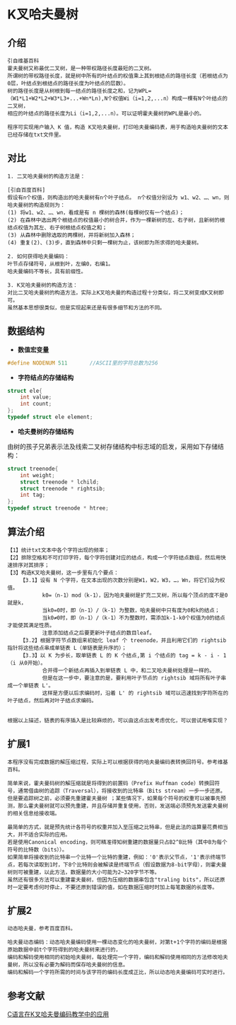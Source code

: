 # K叉哈夫曼树 #

## 介绍 ##
    
>
    引自维基百科
    霍夫曼树又称最优二叉树，是一种带权路径长度最短的二叉树。
    所谓树的带权路径长度，就是树中所有的叶结点的权值乘上其到根结点的路径长度（若根结点为0层，叶结点到根结点的路径长度为叶结点的层数）。
    树的路径长度是从树根到每一结点的路径长度之和，记为WPL=（W1*L1+W2*L2+W3*L3+...+Wn*Ln),N个权值Wi（i=1,2,...n）构成一棵有N个叶结点的二叉树，
    相应的叶结点的路径长度为Li（i=1,2,...n）。可以证明霍夫曼树的WPL是最小的。
    
    程序可实现用户输入 K 值，构造 K叉哈夫曼树，打印哈夫曼编码表，用于构造哈夫曼树的文本已经存储在txt文件里。
    
    
## 对比 ##
    1. 二叉哈夫曼树的构造方法是：
>   
    [引自百度百科]
    假设有n个权值，则构造出的哈夫曼树有n个叶子结点。 n个权值分别设为 w1、w2、…、wn，则哈夫曼树的构造规则为：
    (1) 将w1、w2、…、wn，看成是有 n 棵树的森林(每棵树仅有一个结点)；
    (2) 在森林中选出两个根结点的权值最小的树合并，作为一棵新树的左、右子树，且新树的根结点权值为其左、右子树根结点权值之和；
    (3) 从森林中删除选取的两棵树，并将新树加入森林；
    (4) 重复(2)、(3)步，直到森林中只剩一棵树为止，该树即为所求得的哈夫曼树。
    
    2. 如何获得哈夫曼编码：
    叶节点存储符号，从根到叶，左编0，右编1。
    哈夫曼编码不等长，具有前缀性。
    
    3. K叉哈夫曼树的构造方法：
    对比二叉哈夫曼树的构造方法，实际上K叉哈夫曼的构造过程十分类似，将二叉树变成K叉树即可。
    虽然基本思想很类似，但是实现起来还是有很多细节和方法的不同。

## 数据结构 ##
* **数值宏变量**
```c
#define NODENUM 511       //ASCII里的字符总数为256
```

* **字符结点的存储结构**
```c
struct ele{
	int value;
	int count;
};
typedef struct ele element;
```

* **哈夫曼树的存储结构**

由树的孩子兄弟表示法及线索二叉树存储结构中标志域的启发，采用如下存储结构：  

```c
struct treenode{
	int weight;
	struct treenode * lchild;
	struct treenode * rightsib;
	int tag;
};
typedef struct treenode * htree;
```

## 算法介绍 ##
    【1】统计txt文本中各个字符出现的频率；
    【2】排除空格和不可打印字符，每个字符创建对应的结点，构成一个字符结点数组，然后用快速排序对其排序；
    【3】构造K叉哈夫曼树，这一步里有几个要点：
        【3.1】设有 N 个字符，在文本出现的次数分别是W1，W2，W3，…，Wn，将它们设为权值。
               k0=（n-1）mod（k-1），因为哈夫曼树是扩充二叉树，所以每个顶点的度不是0就是k，
               当k0=0时，即（n-1）/（k-1）为整数，哈夫曼树中只有度为0和k的结点；
               当k0≠0时，即（n-1）/（k-1）不为整数时，需添加k-1-k0个权值为0的结点才能使其满足性质。
               注意添加结点之后要更新叶子结点的数目leaf。
        【3.2】根据字符节点数组来初始化 leaf 个 treenode，并且利用它们的 rightsib 指针将这些结点串成单链表 L（单链表是升序的）；
        【3.3】以 K 为步长，取单链表 L 的 K 个结点,第 i 个结点的 tag = k - i - 1（i 从0开始）。
               合并得一个新结点再插入到单链表 L 中，和二叉哈夫曼树处理是一样的。
               但是在这一步中，要注意的是，要利用叶子节点的 rightsib 域将所有叶子串成一个单链表 L'。
               这样是方便以后求编码时，沿着 L' 的 rightsib 域可以迅速找到字符所在的叶子结点，然后再对叶子结点求编码。
               
    
    根据以上描述，链表的有序插入是比较麻烦的，可以由这点出发考虑优化，可以尝试用堆实现？


## 扩展1 ##
    本程序没有完成数据的解压缩过程，实际上可以根据获得的哈夫曼编码表转换回符号。参考维基百科。
>
    简单来说，霍夫曼码树的解压缩就是将得到的前置码（Prefix Huffman code）转换回符号，通常借由树的追踪（Traversal），将接收到的比特串（Bits stream）一步一步还原。
    但是要追踪树之前，必须要先重建霍夫曼树 ；某些情况下，如果每个符号的权重可以被事先预测，那么霍夫曼树就可以预先重建，并且存储并重复使用，否则，发送端必须预先发送霍夫曼树的相关信息给接收端。
>
    最简单的方式，就是预先统计各符号的权重并加入至压缩之比特串，但是此法的运算量花费相当大，并不适合实际的应用。
    若是使用Canonical encoding，则可精准得知树重建的数据量只占B2^B比特（其中B为每个符号的比特数（bits））。
    如果简单将接收到的比特串一个比特一个比特的重建，例如：'0'表示父节点，'1'表示终端节点，若每次读取到1时，下8个比特则会被解读是终端节点（假设数据为8-bit字母），则霍夫曼树则可被重建，以此方法，数据量的大小可能为2~320字节不等。
    虽然还有很多方法可以重建霍夫曼树，但因为压缩的数据串包含"traling bits"，所以还原时一定要考虑何时停止，不要还原到错误的值，如在数据压缩时时加上每笔数据的长度等。


## 扩展2 ##
    动态哈夫曼，参考百度百科。
>
    哈夫曼动态编码：动态哈夫曼编码使用一棵动态变化的哈夫曼树，对第t+1个字符的编码是根据原始数据中前t个字符得到的哈夫曼树来进行的，
    编码和解码使用相同的初始哈夫曼树，每处理完一个字符，编码和解码使用相同的方法修改哈夫曼树，所以没有必要为解码而保存哈夫曼树的信息。
    编码和解码一个字符所需的时间与该字符的编码长度成正比，所以动态哈夫曼编码可实时进行。
    
## 参考文献 ##

[C语言在K叉哈夫曼编码教学中的应用](http://blog.sina.com.cn/s/blog_a4c08ba00101nfnk.html)

